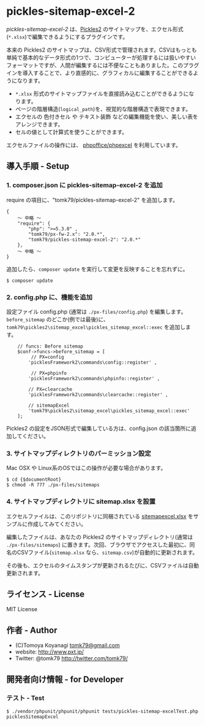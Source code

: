pickles-sitemap-excel-2
=======================

*pickles-sitemap-excel-2* は、[Pickles2](http://pickles2.pxt.jp/) のサイトマップを、エクセル形式(`*.xlsx`)で編集できるようにするプラグインです。

本来の Pickles2 のサイトマップは、CSV形式で管理されます。CSVはもっとも単純で基本的なデータ形式の1つで、コンピューターが処理するには扱いやすいフォーマットですが、人間が編集するには不便なこともありました。このプラグインを導入することで、より直感的に、グラフィカルに編集することができるようになります。

- `*.xlsx` 形式のサイトマップファイルを直接読み込むことができるようになります。
- ページの階層構造(`logical_path`)を、視覚的な階層構造で表現できます。
- エクセルの 色付きセル や テキスト装飾 などの編集機能を使い、美しい表をアレンジできます。
- セルの値として計算式を使うことができます。

エクセルファイルの操作には、 [phpoffice/phpexcel](https://github.com/PHPOffice/PHPExcel) を利用しています。


## 導入手順 - Setup

### 1. composer.json に pickles-sitemap-excel-2 を追加

require の項目に、"tomk79/pickles-sitemap-excel-2" を追加します。

```
{
	〜 中略 〜
    "require": {
        "php": ">=5.3.0" ,
        "tomk79/px-fw-2.x": "2.0.*",
        "tomk79/pickles-sitemap-excel-2": "2.0.*"
    },
	〜 中略 〜
}
```


追加したら、`composer update` を実行して変更を反映することを忘れずに。

```
$ composer update
```


### 2. config.php に、機能を追加

設定ファイル config.php (通常は `./px-files/config.php`) を編集します。
`before_sitemap` のどこか(例では最後)に、`tomk79\pickles2\sitemap_excel\pickles_sitemap_excel::exec` を追加します。

```
	// funcs: Before sitemap
	$conf->funcs->before_sitemap = [
		 // PX=config
		'picklesFramework2\commands\config::register' ,

		 // PX=phpinfo
		'picklesFramework2\commands\phpinfo::register' ,

		// PX=clearcache
		'picklesFramework2\commands\clearcache::register' ,

		// sitemapExcel
		'tomk79\pickles2\sitemap_excel\pickles_sitemap_excel::exec'
	];
```

Pickles2 の設定をJSON形式で編集している方は、config.json の該当箇所に追加してください。


### 3. サイトマップディレクトリのパーミッション設定

Mac OSX や Linux系のOSではこの操作が必要な場合があります。

```
$ cd {$documentRoot}
$ chmod -R 777 ./px-files/sitemaps
```

### 4. サイトマップディレクトリに sitemap.xlsx を設置

エクセルファイルは、このリポジトリに同梱されている [sitemapexcel.xlsx](./tests/htdocs/.pickles/sitemaps/sitemapexcel.xlsx) をサンプルに作成してみてください。

編集したファイルは、あなたの Pickles2 のサイトマップディレクトリ(通常は `./px-files/sitemaps`) に置きます。次回、ブラウザでアクセスした最初に、同名のCSVファイル(`sitemap.xlsx` なら、`sitemap.csv`)が自動的に更新されます。

その後も、エクセルのタイムスタンプが更新されるたびに、CSVファイルは自動更新されます。


## ライセンス - License

MIT License


## 作者 - Author

- (C)Tomoya Koyanagi <tomk79@gmail.com>
- website: <http://www.pxt.jp/>
- Twitter: @tomk79 <http://twitter.com/tomk79/>

## 開発者向け情報 - for Developer

### テスト - Test

```
$ ./vendor/phpunit/phpunit/phpunit tests/pickles-sitemap-excelTest.php picklesSitemapExcel
```
